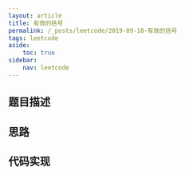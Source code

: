 ```yaml
---
layout: article
title: 有效的括号
permalink: /_posts/leetcode/2019-09-18-有效的括号
tags: leetcode
aside:
    toc: true
sidebar:
    nav: leetcode
---
```


<!--more-->

## 题目描述

## 思路

## 代码实现